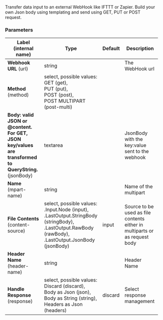 
 Transfer data input to an external WebHook like IFTTT or Zapier. Build your own Json body using templating and send using GET, PUT or POST request.

### Parameters
|Label (internal name)|Type|Default|Description|
|---|---|---|---|
|**Webhook URL** (url)|string|<no value>|The WebHook url|
|**Method** (method)|select, possible values: GET (get),<br/>PUT (put),<br/>POST (post),<br/>POST MULTIPART (post-multi)|<no value>||
|**Body: valid JSON or @content. For GET, JSON key/values are transformed to QueryString.** (jsonBody)|textarea|<no value>|JsonBody with the key:value sent to the webhook|
|**Name** (mpart-name)|string|<no value>|Name of the multipart|
|**File Contents** (content-source)|select, possible values: .Input.Node (input),<br/>.LastOutput.StringBody (stringBody),<br/>.LastOutput.RawBody (rawBody),<br/>.LastOutput.JsonBody (jsonBody)|input|Source to be used as file contents either in multiparts or as request body|
|**Header Name** (header-name)|string|<no value>|Header Name|
|**Handle Response** (response)|select, possible values: Discard (discard),<br/>Body as Json (json),<br/>Body as String (string),<br/>Headers as Json (headers)|discard|Select response management|





